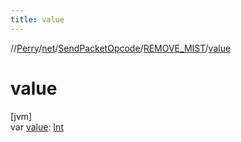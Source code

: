 ```yaml
---
title: value
---
```

//[Perry](../../../../index.html)/[net](../../index.html)/[SendPacketOpcode](../index.html)/[REMOVE_MIST](index.html)/[value](value.html)



# value



[jvm]\
var [value](value.html): [Int](https://kotlinlang.org/api/latest/jvm/stdlib/kotlin/-int/index.html)




